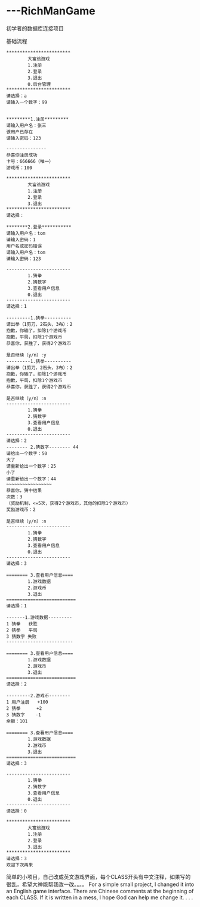 # ---RichManGame
初学者的数据库连接项目

基础流程

~~~~~~~~~~~~~~~~~~~
************************
        大富翁游戏
        1.注册
        2.登录
        3.退出
        0.后台管理
************************
请选择：a
请输入一个数字：99


*********1.注册*********
请输入用户名：张三
该用户已存在
请输入密码：123

---------------
恭喜你注册成功
卡号：666666（唯一）
游戏币：100

************************
        大富翁游戏
        1.注册
        2.登录
        3.退出
************************
请选择：

********2.登录***********
请输入用户名：tom
请输入密码：1
用户名或密码错误
请输入用户名：tom
请输入密码：123

------------------------
        1.猜拳
        2.猜数字
        3.查看用户信息
        0.退出
------------------------
请选择：1

---------1.猜拳----------
请出拳（1剪刀，2石头，3布）：2
抱歉，你输了，扣除1个游戏币
抱歉，平局，扣除1个游戏币
恭喜你，获胜了，获得2个游戏币

是否继续（y/n）:y
---------1.猜拳----------
请出拳（1剪刀，2石头，3布）：2
抱歉，你输了，扣除1个游戏币
抱歉，平局，扣除1个游戏币
恭喜你，获胜了，获得2个游戏币

是否继续（y/n）:n
------------------------
        1.猜拳
        2.猜数字
        3.查看用户信息
        0.退出
------------------------
请选择：2
-------- 2.猜数字-------- 44
请给出一个数字：50
大了
请重新给出一个数字：25
小了
请重新给出一个数字：44
~~~~~~~~~~~~~~~~~
恭喜你，猜中结果
次数：3
（奖励机制，<=5次，获得2个游戏币，其他的扣除1个游戏币）
奖励游戏币：2

是否继续（y/n）:n
------------------------
        1.猜拳
        2.猜数字
        3.查看用户信息
        0.退出
------------------------
请选择：3

======== 3.查看用户信息====
        1.游戏数据
        2.游戏币
        3.退出
==========================
请选择：1

-------1.游戏数据---------
1 猜拳   获胜
2 猜拳   平局
3 猜数字 失败
-------------------------

======== 3.查看用户信息====
        1.游戏数据
        2.游戏币
        3.退出
==========================
请选择：2

---------2.游戏币--------
1 用户注册   +100
2 猜拳      +2
3 猜数字    -1
余额：101

======== 3.查看用户信息====
        1.游戏数据
        2.游戏币
        3.退出
==========================
请选择：3

------------------------
        1.猜拳
        2.猜数字
        3.查看用户信息
        0.退出
------------------------
请选择：0

************************
        大富翁游戏
        1.注册
        2.登录
        3.退出
************************
请选择：3
欢迎下次再来

~~~~~~~~~~~~~~~~~~~~~

简单的小项目，自己改成英文游戏界面，每个CLASS开头有中文注释，如果写的很乱，希望大神能帮我改一改。。。。
For a simple small project, I changed it into an English game interface. There are Chinese comments at the beginning of each CLASS. If it is written in a mess, I hope God can help me change it. . . .










































